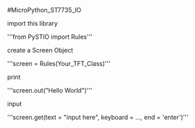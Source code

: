 #MicroPython_ST7735_IO

import this library

'''from PySTIO import Rules'''

create a Screen Object

'''screen = Rules(Your_TFT_Class)'''

print

'''screen.out("Hello World")'''

input

'''screen.get(text = "input here", keyboard = ..., end = 'enter')'''
